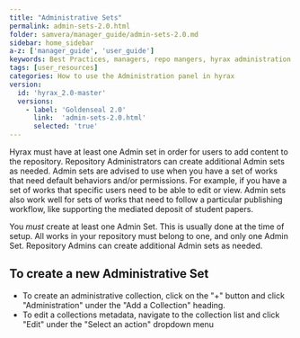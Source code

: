 ```yaml
---
title: "Administrative Sets"
permalink: admin-sets-2.0.html
folder: samvera/manager_guide/admin-sets-2.0.md
sidebar: home_sidebar
a-z: ['manager_guide', 'user_guide']
keywords: Best Practices, managers, repo mangers, hyrax administration
tags: [user_resources]
categories: How to use the Administration panel in hyrax
version:
  id: 'hyrax_2.0-master'
  versions:  
    - label: 'Goldenseal 2.0'
      link:  'admin-sets-2.0.html'
      selected: 'true'
---
```


Hyrax must have at least one Admin set in order for users to add content to the repository. Repository Administrators can create additional Admin sets as needed. Admin sets are advised to use when you have a set of works that need default behaviors and/or permissions. For example, if you have a set of works that specific users need to be able to edit or view. Admin sets also work well for sets of works that need to follow a particular publishing workflow, like supporting the mediated deposit of student papers.

You *must* create at least one Admin Set. This is usually done at the time of setup. All works in your repository must belong to one, and only one Admin Set. Repository Admins can create additional Admin sets as needed.

## To create a new Administrative Set

  - To create an administrative collection, click on the "+" button and click "Administration" under the "Add a Collection" heading.
  - To edit a collections metadata, navigate to the collection list and click "Edit" under the "Select an action" dropdown menu
